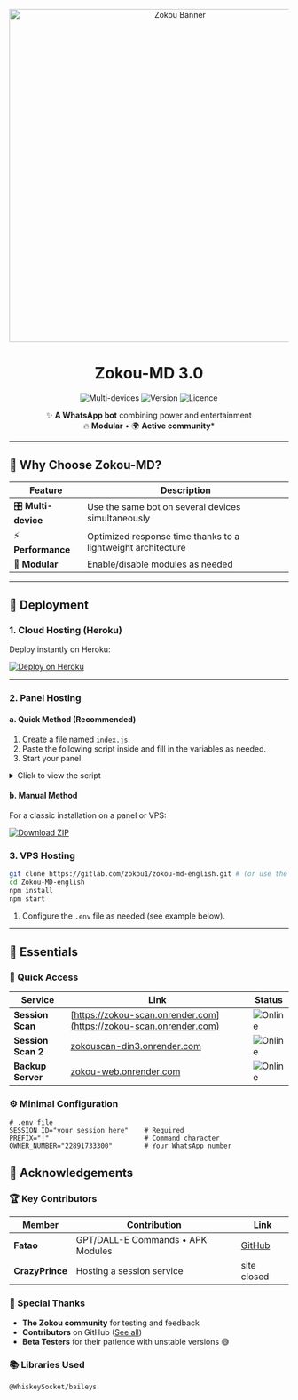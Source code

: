<p align="center">
  <img src="https://raw.githubusercontent.com/djalega8000/Zokou-MD/refs/heads/main/Ephoto360.com_164cb282992914.jpg" alt="Zokou Banner" width="600">
  <h1 align="center">Zokou-MD 3.0</h1>
  <p align="center">
    <img src="https://img.shields.io/badge/Multi_Devices-100%25-success?style=flat&logo=whatsapp" alt="Multi-devices">
    <img src="https://img.shields.io/badge/Version-3.0-blue?style=flat&logo=github" alt="Version">
    <img src="https://img.shields.io/badge/Licence-MIT-green?style=flat&logo=opensourceinitiative" alt="Licence">
  </p>
</p>

<div align="center">
  
✨ **A WhatsApp bot** combining power and entertainment  
🔥 **Modular** • 🌍 **Active community***

</div>

---

## 🌟 Why Choose Zokou-MD?

| Feature | Description |
|---------|-------------|
| 🎛️ **Multi-device** | Use the same bot on several devices simultaneously |
| ⚡ **Performance** | Optimized response time thanks to a lightweight architecture |
| 🧩 **Modular** | Enable/disable modules as needed |

---

## 🚀 Deployment

### 1. Cloud Hosting (Heroku)

Deploy instantly on Heroku:

[![Deploy on Heroku](https://www.herokucdn.com/deploy/button.svg)](https://dashboard.heroku.com/new?template=https://gitlab.com/zokou1/zokou-md-english.git)

---

### 2. Panel Hosting

#### a. Quick Method (Recommended)

1. Create a file named `index.js`.
2. Paste the following script inside and fill in the variables as needed.
3. Start your panel.

<details>
<summary>Click to view the script</summary>

```js
const fs = require("fs");
const { spawnSync, spawn } = require("child_process");

const zokouEnv = {
  // WhatsApp session ID (used to connect to your account)
  SESSION_ID: "",

  // Command prefix to trigger the bot
  PREFIX: ".",

  // If set to "yes", the bot will automatically view all WhatsApp statuses
  AUTO_READ_STATUS: "no",

  // If set to "yes", the bot will automatically download all WhatsApp statuses
  AUTO_DOWNLOAD_STATUS: "no",

  // Display name of your bot
  BOT_NAME: "Zokou-MD",

  // Visual theme for the bot menus (predefined name or media links)
  MENU_THEME: "LUFFY",

  // If "no", commands won't work in private for others
  PM_PERMIT: "no",

  // If "yes", the bot is available to everyone; if "no", only the owner can use it
  MODE_PUBLIC: "yes",

  // Controls the bot's visible activity: 1 = online, 2 = typing, 3 = recording, empty = real
  PRESENCE: "1",

  // Your display name (owner's name)
  OWNER_NAME: "Djalega++",

  // Your phone number in international format
  OWNER_NUMBER: "228 XX XX XX XX",

  // Number of warnings before a user is sanctioned
  WARN_COUNT: 3,

  // If "yes", the bot sends a welcome message on startup
  STARTING_BOT_MESSAGE: "yes",

  // If "yes", the bot automatically replies to private messages
  PM_CHATBOT: "no",

  // If "yes", adds a delay between commands to prevent spam
  ANTI_COMMAND_SPAM: "no",

  // If "yes", deleted messages by others will be sent to you privately
  ANTI_DELETE_MESSAGE: "no",

  // If "yes", the bot automatically reacts to incoming messages
  AUTO_REACT_MESSAGE: "no",

  // If "yes", the bot automatically reacts to statuses
  AUTO_REACT_STATUS: "no",

  // Time zone used by the bot
  TIME_ZONE: "Africa/Sao_Tome",

  // Server environment used (e.g. HEROKU, VPS, etc.)
  SERVER: "vps",

  // Sticker pack name used by the bot
  STICKER_PACKNAME: "made with ❤; Zokou-MD",
};

//////////////////////////////////////////////////////////////////////////////////////////////
/////////////////////////////////////////////////////////////////////////////////////////////
/////////////////////////////////////////////////////////////////////////////////////////////

function cloneRepository() {
  const cloneResult = spawnSync("git", [
    "clone",
    "https://gitlab.com/zokou1/zokou-md-english.git",
    "zokou",
  ]);

  if (cloneResult.error) {
    console.error("Error cloning repository:", cloneResult.error);
  }

  const envFile = "zokou/set.env";

  if (!fs.existsSync(envFile)) {
    for (const [key, value] of Object.entries(zokouEnv)) {
      value ? fs.appendFileSync(envFile, `${key}=${value}\n`) : null;
    }
  }

  installDependancies();
}

function installDependancies() {
  const result = spawnSync("npm", ["install"], {
    cwd: "zokou",
    stdio: "inherit",
    env: { ...process.env, CI: "true" },
  });

  if (result.error || result.status !== 0) {
    console.error("Error installing dependencies:", result.error);
    process.exit(1);
  }
}

function checkDependencies() {
  const result = spawnSync("npm", ["ls"], {
    cwd: "zokou",
    stdio: "inherit",
  });

  if (result.status !== 0) {
    console.log("Some dependencies are missing or invalid.");
    installDependancies();
  } else {
    console.log("All dependencies are installed properly.");
  }
}

function startPm2() {
  const pm2 = spawn(
    "npx",
    ["pm2", "start", "index.js", "--name", "zokou", "--attach"],
    {
      cwd: "zokou",
      stdio: "inherit",
    }
  );

  pm2.on("exit", (code) => {
    if (code !== 0) console.error(`PM2 exited with code ${code}`);
  });

  pm2.on("error", (err) => {
    console.error("PM2 encountered an error:", err);
  });

  pm2?.stderr?.on("data", (data) => {
    console.log(data.toString());
  });

  pm2?.stdout?.on("data", (data) => {
    console.log(data.toString());
  });
}

if (!fs.existsSync("zokou")) {
  cloneRepository();
}

checkDependencies();
startPm2();
```

</details>

#### b. Manual Method

For a classic installation on a panel or VPS:

[![Download ZIP](https://img.shields.io/badge/Download-ZIP-blue?style=for-the-badge&logo=github)](https://gitlab.com/zokou1/zokou-md-english.git/archive/refs/heads/main.zip)

### 3. VPS Hosting

```bash
git clone https://gitlab.com/zokou1/zokou-md-english.git # (or use the ZIP)
cd Zokou-MD-english
npm install
npm start
```

1. Configure the `.env` file as needed (see example below).

---

## 🧰 Essentials

### 🔑 Quick Access

| Service | Link | Status |
|---------|------|--------|
| **Session Scan** | [https://zokou-scan.onrender.com](https://zokou-scan.onrender.com) | ![Online](https://img.shields.io/badge/Status-Online-green) |
| **Session Scan 2** | [zokouscan-din3.onrender.com](https://zokouscan-din3.onrender.com) | ![Online](https://img.shields.io/badge/Status-Online-green) |
| **Backup Server** | [zokou-web.onrender.com](https://zokou-web.onrender.com/) | ![Online](https://img.shields.io/badge/Status-Online-green) |

### ⚙️ Minimal Configuration

```env
# .env file
SESSION_ID="your_session_here"    # Required
PREFIX="!"                        # Command character
OWNER_NUMBER="22891733300"        # Your WhatsApp number
```

## 💜 Acknowledgements

### 🏆 Key Contributors

| Member | Contribution | Link |
|--------|--------------|------|
| **Fatao** | GPT/DALL-E Commands • APK Modules | [GitHub](https://github.com/fatao) |
| **CrazyPrince** | Hosting a session service | site closed |

### 🌟 Special Thanks

- **The Zokou community** for testing and feedback  
- **Contributors** on GitHub ([See all](https://gitlab.com/zokou1/zokou-md-english.git/graphs/contributors))  
- **Beta Testers** for their patience with unstable versions 😅

### 📚 Libraries Used

```bash
@WhiskeySocket/baileys
```
